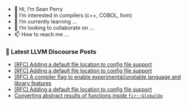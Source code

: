 - 👋 Hi, I’m Sean Perry
- 👀 I’m interested in compilers (c++, COBOL, llvm)
- 🌱 I’m currently learning ...
- 💞️ I’m looking to collaborate on ...
- 📫 How to reach me ...

<!---
s66perry/s66perry is a ✨ special ✨ repository because its `README.md` (this file) appears on your GitHub profile.
You can click the Preview link to take a look at your changes.
--->
### 📕 Latest LLVM Discourse Posts

<!-- DISCOURSE-LLVM:START -->
- [[RFC] Adding a default file location to config file support](https://discourse.llvm.org/t/rfc-adding-a-default-file-location-to-config-file-support/63606#post_8)
- [[RFC] Adding a default file location to config file support](https://discourse.llvm.org/t/rfc-adding-a-default-file-location-to-config-file-support/63606#post_7)
- [[RFC] A compiler flag to enable experimental/unstable language and library features](https://discourse.llvm.org/t/rfc-a-compiler-flag-to-enable-experimental-unstable-language-and-library-features/63609#post_6)
- [[RFC] Adding a default file location to config file support](https://discourse.llvm.org/t/rfc-adding-a-default-file-location-to-config-file-support/63606#post_6)
- [Converting abstract results of functions inside `fir::GlobalOp`](https://discourse.llvm.org/t/converting-abstract-results-of-functions-inside-fir-globalop/63623#post_1)
<!-- DISCOURSE-LLVM:END -->
